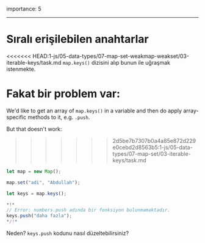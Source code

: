 importance: 5

---

# Sıralı erişilebilen anahtarlar

<<<<<<< HEAD:1-js/05-data-types/07-map-set-weakmap-weakset/03-iterable-keys/task.md
`map.keys()` dizisini alıp bunun ile uğraşmak istenmekte.

Fakat bir problem var:
=======
We'd like to get an array of `map.keys()` in a variable and then do apply array-specific methods to it, e.g. `.push`.

But that doesn't work:
>>>>>>> 2d5be7b7307b0a4a85e872d229e0cebd2d8563b5:1-js/05-data-types/07-map-set/03-iterable-keys/task.md

```js run
let map = new Map();

map.set("adi", "Abdullah");

let keys = map.keys();

*!*
// Error: numbers.push adında bir fonksiyon bulunmamaktadır.
keys.push("daha fazla");
*/!*
```
Neden? `keys.push` kodunu nasıl düzeltebilirsiniz?